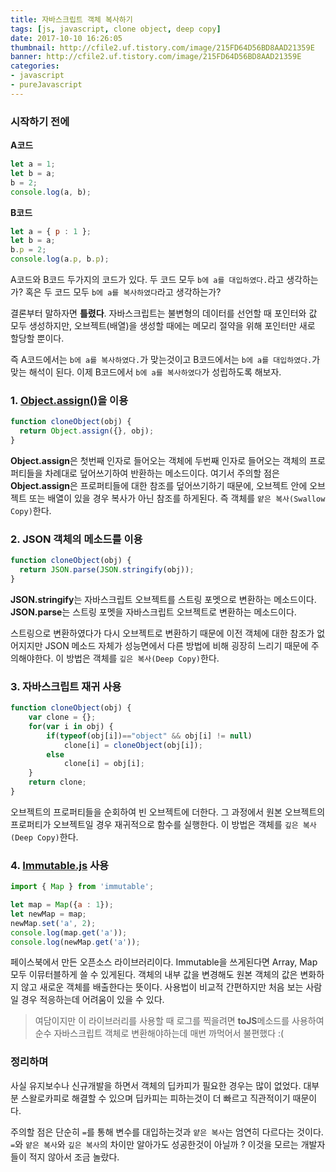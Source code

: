 ```yaml
---
title: 자바스크립트 객체 복사하기
tags: [js, javascript, clone object, deep copy]
date: 2017-10-10 16:26:05
thumbnail: http://cfile2.uf.tistory.com/image/215FD64D56BD8AAD21359E
banner: http://cfile2.uf.tistory.com/image/215FD64D56BD8AAD21359E
categories:
- javascript
- pureJavascript
---
```


### 시작하기 전에

**A코드**
```js
let a = 1;
let b = a;
b = 2;
console.log(a, b);
```
**B코드**
```js
let a = { p : 1 };
let b = a;
b.p = 2;
console.log(a.p, b.p);
```
A코드와 B코드 두가지의 코드가 있다.
두 코드 모두 `b에 a를 대입하였다.`라고 생각하는가?
혹은
두 코드 모두 `b에 a를 복사하였다`라고 생각하는가?

결론부터 말하자면 **틀렸다**.
자바스크립트는 불변형의 데이터를 선언할 때 포인터와 값 모두 생성하지만,
오브젝트(배열)을 생성할 때에는 메모리 절약을 위해 포인터만 새로 할당할 뿐이다.

즉 A코드에서는 `b에 a를 복사하였다.`가 맞는것이고
B코드에서는 `b에 a를 대입하였다.`가 맞는 해석이 된다.
이제 B코드에서 `b에 a를 복사하였다`가 성립하도록 해보자.

### 1. [Object.assign()](https://developer.mozilla.org/ko/docs/Web/JavaScript/Reference/Global_Objects/Object/assign)을 이용

```js
function cloneObject(obj) {
  return Object.assign({}, obj);
}
```

**Object.assign**은 첫번째 인자로 들어오는 객체에 두번째 인자로 들어오는 객체의 프로퍼티들을 차례대로 덮어쓰기하여 반환하는 메소드이다.
여기서 주의할 점은 **Object.assign**은 프로퍼티들에 대한 참조를 덮어쓰기하기 때문에, 오브젝트 안에 오브젝트 또는 배열이 있을 경우 복사가 아닌 참조를 하게된다.
즉 객체를 `얕은 복사(Swallow Copy)`한다.

### 2. JSON 객체의 메소드를 이용
```js
function cloneObject(obj) {
  return JSON.parse(JSON.stringify(obj));
}
```
**JSON.stringify**는 자바스크립트 오브젝트를 스트링 포멧으로 변환하는 메소드이다.
**JSON.parse**는 스트링 포멧을 자바스크립트 오브젝트로 변환하는 메소드이다.

스트링으로 변환하였다가 다시 오브젝트로 변환하기 때문에 이전 객체에 대한 참조가 없어지지만 JSON 메소드 자체가 성능면에서 다른 방법에 비해 굉장히 느리기 때문에 주의해야한다.
이 방법은 객체를 `깊은 복사(Deep Copy)`한다.

### 3. 자바스크립트 재귀 사용
```js
function cloneObject(obj) {
    var clone = {};
    for(var i in obj) {
        if(typeof(obj[i])=="object" && obj[i] != null)
            clone[i] = cloneObject(obj[i]);
        else
            clone[i] = obj[i];
    }
    return clone;
}
```

오브젝트의 프로퍼티들을 순회하여 빈 오브젝트에 더한다. 그 과정에서 원본 오브젝트의 프로퍼티가 오브젝트일 경우 재귀적으로 함수를 실행한다.
이 방법은 객체를 `깊은 복사(Deep Copy)`한다.

### 4. [Immutable.js](https://facebook.github.io/immutable-js/) 사용
```js
import { Map } from 'immutable';

let map = Map({a : 1});
let newMap = map;
newMap.set('a', 2);
console.log(map.get('a'));
console.log(newMap.get('a'));
```
페이스북에서 만든 오픈소스 라이브러리이다.
Immutable을 쓰게된다면 Array, Map 모두 이뮤터블하게 쓸 수 있게된다.
객체의 내부 값을 변경해도 원본 객체의 값은 변화하지 않고 새로운 객체를 배출한다는 뜻이다.
사용법이 비교적 간편하지만 처음 보는 사람일 경우 적응하는데 어려움이 있을 수 있다.

> 여담이지만 이 라이브러리를 사용할 때 로그를 찍을려면 **toJS**메소드를 사용하여 순수 자바스크립트 객체로 변환해야하는데 매번 까먹어서 불편했다 :(

### 정리하며

사실 유지보수나 신규개발을 하면서 객체의 딥카피가 필요한 경우는 많이 없었다.
대부분 스왈로카피로 해결할 수 있으며 딥카피는 피하는것이 더 빠르고 직관적이기 때문이다.

주의할 점은 단순히 `=`를 통해 변수를 대입하는것과  `얕은 복사`는 엄연히 다르다는 것이다.
`=`와 `얕은 복사`와 `깊은 복사`의 차이만 알아가도 성공한것이 아닐까 ?
이것을 모르는 개발자들이 적지 않아서 조금 놀랐다.
